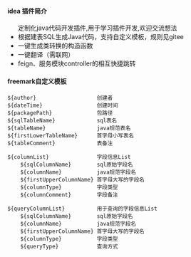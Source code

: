 #### idea 插件简介

<ul>定制化java代码开发插件,用于学习插件开发,欢迎交流想法
    <li>根据建表SQL生成Java代码，支持自定义模板，规则见gitee</li>
    <li>一键生成类转换的构造函数</li>
    <li>一键翻译（需联网）</li>
    <li>feign、服务模块controller的相互快捷跳转</li>
</ul>

#### freemark自定义模板

    ${author}                   创建者
    ${dateTime}                 创建时间
    ${packagePath}              包路径
    ${sqlTableName}             sql表名
    ${tableName}                java规范表名
    ${firstLowerTableName}      首字母小写表名
    ${tableComment}             表备注

    ${columnList}               字段信息List
        ${sqlColumnName}        sql原始字段名
        ${columnName}           java规范字段名
        ${firstUpperColumnName} 首字母大写的字段名
        ${columnType}           字段类型
        ${columnComment}        字段备注

    ${queryColumnList}          用于查询的字段信息List
        ${sqlColumnName}        sql原始字段名
        ${columnName}           java规范字段名
        ${firstUpperColumnName} 首字母大写的字段名
        ${columnType}           字段类型
        ${queryType}            查询方式
